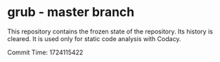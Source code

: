 # grub - master branch

This repository contains the frozen state of the repository.
Its history is cleared. It is used only for static code
analysis with Codacy.

Commit Time: 1724115422